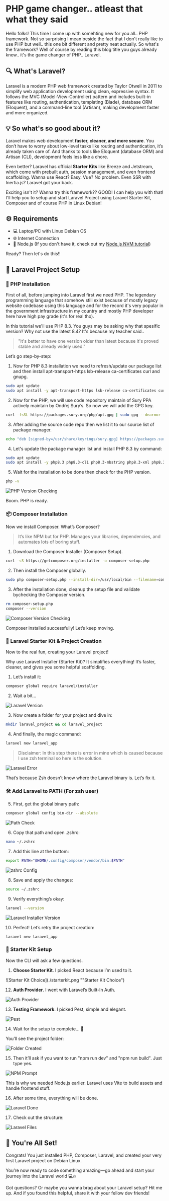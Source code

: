 # PHP game changer.. atleast that what they said

Hello folks! This time I come up with somehting new for you all.. PHP framework. Not so surprising I mean beside the fact that I don't really like to use PHP but well.. this one bit different and pretty neat actually. So what's the framework? Well of course by reading this blog title you guys already knew.. it's the game changer of PHP.. Laravel.

## 🔍 What's Laravel?

Laravel is a modern PHP web framework created by Taylor Otwell in 2011 to simplify web application development using clean, expressive syntax. It follows the MVC (Model-View-Controller) pattern and includes built-in features like routing, authentication, templating (Blade), database ORM (Eloquent), and a command-line tool (Artisan), making development faster and more organized.

## 💡 So what's so good about it?

Laravel makes web development **faster, cleaner, and more secure**. You don’t have to worry about low-level tasks like routing and authentication, it’s already taken care of. And thanks to tools like Eloquent (database ORM) and Artisan (CLI), development feels less like a chore.

Even better? Laravel has official **Starter Kits** like Breeze and Jetstream, which come with prebuilt auth, session management, and even frontend scaffolding. Wanna use React? Easy. Vue? No problem. Even SSR with Inertia.js? Laravel got your back.

Exciting isn't it? Wanna try this framework?? GOOD! I can help you with that! I'll help you to setup and start Laravel Project using Laravel Starter Kit, Composer and of course PHP in Linux Debian!

## ⚙️ Requirements

- 💻 Laptop/PC with Linux Debian OS
- 🌐 Internet Connection
- 🧠 Node.js (If you don't have it, check out my [Node.js NVM tutorial](https://rejaka.me/blog/nvmTutorial))

Ready? Then let's do this!!

## 🧱 Laravel Project Setup

### 🐘 PHP Installation

First of all, before jumping into Laravel first we need PHP. The legendary programming language that somehow still exist because of mostly legacy website codebase using this language and for the record it's very popular in the government infrastructure in my country and mostly PHP developer here have high pay grade (it's for real tho).

In this tutorial we'll use PHP 8.3. You guys may be asking why that spesific version? Why not use the latest 8.4? It's because my teacher said..

> "It's better to have one version older than latest because it's proved stable and already widely used."

Let’s go step-by-step:

1. Now for PHP 8.3 installation we need to refresh/update our package list and then install apt-transport-https lsb-release ca-certificates curl and gnupg.

```bash
sudo apt update
sudo apt install -y apt-transport-https lsb-release ca-certificates curl gnupg
```

2. Now for the PHP, we will use code repository maintain of Sury PPA actively maintain by Ondřej Surý’s. So now we will add the GPG key.

```bash
curl -fsSL https://packages.sury.org/php/apt.gpg | sudo gpg --dearmor -o /usr/share/keyrings/sury.gpg
```

3. After adding the source code repo then we list it to our source list of package manager.

```bash
echo "deb [signed-by=/usr/share/keyrings/sury.gpg] https://packages.sury.org/php/ $(lsb_release -sc) main" | sudo tee /etc/apt/sources.list.d/php.list
```

4. Let's update the package manager list and install PHP 8.3 by command:

```bash
sudo apt update
sudo apt install -y php8.3 php8.3-cli php8.3-mbstring php8.3-xml php8.3-curl php8.3-mysql php8.3-zip php8.3-readline unzip
```

5. Wait for the installation to be done then check for the PHP version.

```bash
php -v
```

![PHP Version Checking](./phpcheck.png "PHP Version Checking")

Boom. PHP is ready.

### 📦 Composer Installation

Now we install Composer. What’s Composer?

> It’s like NPM but for PHP. Manages your libraries, dependencies, and automates lots of boring stuff.

1. Download the Composer Installer (Composer Setup).

```bash
curl -sS https://getcomposer.org/installer -o composer-setup.php
```
2. Then install the Composer globally.

```bash
sudo php composer-setup.php --install-dir=/usr/local/bin --filename=composer
```

3. After the installation done, cleanup the setup file and validate bychecking the Composer version.

```bash
rm composer-setup.php
composer --version
```

![Composer Version Checking](./composercheck.png "Composer Version Checking")

Composer installed successfully! Let’s keep moving.

### 🚀 Laravel Starter Kit & Project Creation

Now to the real fun, creating your Laravel project!

Why use Laravel Installer (Starter Kit)? It simplifies everything! It’s faster, cleaner, and gives you some helpful scaffolding.

1. Let’s install it:

```bash
composer global require laravel/installer
```

2. Wait a bit...

![Laravel Version](./laravelversion.png "Laravel Version")

3.  Now create a folder for your project and dive in:

```bash
mkdir laravel_project && cd laravel_project
```
4. And finally, the magic command:

```bash
laravel new laravel_app
```

> Disclaimer: In this step there is error in mine which is caused because I use zsh terminal so here is the solution.

![Laravel Error](./laravelerror.png "Laravel Error")

That’s because Zsh doesn’t know where the Laravel binary is. Let’s fix it.

### 🛠️ Add Laravel to PATH (For zsh user)

5. First, get the global binary path:

```bash
composer global config bin-dir --absolute
```

![Path Check](./pathcheck.png "Path Check")

6. Copy that path and open .zshrc:

```bash
nano ~/.zshrc
```

7. Add this line at the bottom:

```bash
export PATH="$HOME/.config/composer/vendor/bin:$PATH"
```

![zshrc Config](./zshrcconfig.png "zshrc Config")

8. Save and apply the changes:

```bash
source ~/.zshrc
```

9. Verify everything’s okay:

```bash
laravel --version
```
![Laravel Installer Version](./laravelversioncheck.png)

10. Perfect! Let’s retry the project creation:

```bash
laravel new laravel_app
```

### 🧩 Starter Kit Setup

Now the CLI will ask a few questions.

1. **Choose Starter Kit**. I picked React because I’m used to it.

![Starter Kit Choice](./starterkit.png ""Starter Kit Choice")

12. **Auth Provider**. I went with Laravel’s Built-In Auth.

![Auth Provider](./authprovider.png "Auth Provider")

13. **Testing Framework**. I picked Pest, simple and elegant.

![Pest](./pest.png "Pest")

14. Wait for the setup to complete... 🎉

You’ll see the project folder:

![Folder Created](./foldercreated.png "Folder Created")

15. Then it’ll ask if you want to run "npm run dev" and "npm run build". Just type yes.

![NPM Prompt](./npmprompt.png "NPM Prompt")

This is why we needed Node.js earlier. Laravel uses Vite to build assets and handle frontend stuff.

16. After some time, everything will be done.

![Laravel Done](./laraveldone.png "Laravel Done")

17. Check out the structure:

![Laravel Files](./laravelfiles.png "Laravel Files")

## 🎉 You're All Set!

Congrats! You just installed PHP, Composer, Laravel, and created your very first Laravel project on Debian Linux.

You’re now ready to code something amazing—go ahead and start your journey into the Laravel world 💻🔥

Got questions? Or maybe you wanna brag about your Laravel setup? Hit me up. And if you found this helpful, share it with your fellow dev friends!